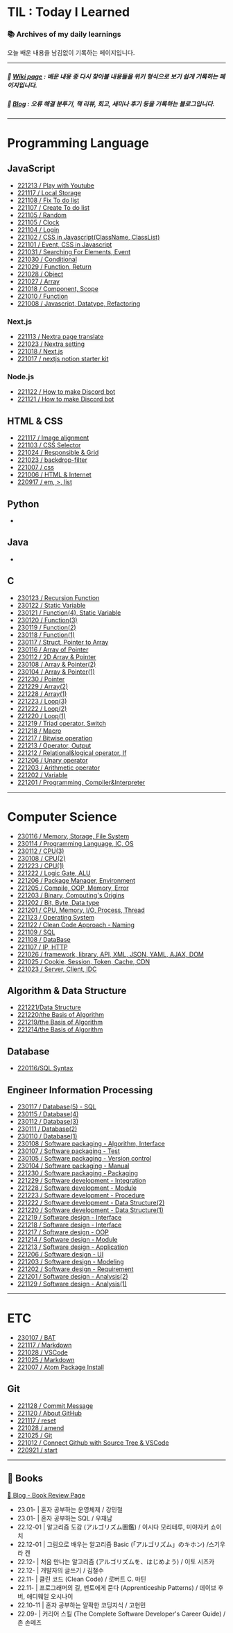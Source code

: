 # TIL : Today I Learned

### :books: Archives of my daily learnings

오늘 배운 내용을 남김없이 기록하는 페이지입니다.

---

##### :book: [Wiki page](https://energneer.gitbook.io/wiki) : 배운 내용 중 다시 찾아볼 내용들을 위키 형식으로 보기 쉽게 기록하는 페이지입니다.

##### :memo: [Blog](https://energneer.vercel.app) : 오류 해결 분투기, 책 리뷰, 회고, 세미나 후기 등을 기록하는 블로그입니다.

---

# Programming Language

## JavaScript

- [221213 / Play with Youtube](JavaScript/221213.md)
- [221117 / Local Storage](JavaScript/221117.md)
- [221108 / Fix To do list](JavaScript/221108/)
- [221107 / Create To do list](JavaScript/221107/)
- [221105 / Random](JavaScript/221106/)
- [221105 / Clock](JavaScript/221105/)
- [221104 / Login](JavaScript/221104/)
- [221102 / CSS in Javascript(ClassName, ClassList)](JavaScript/221102.md)
- [221101 / Event, CSS in Javascript](JavaScript/221101.md)
- [221031 / Searching For Elements, Event](JavaScript/221031.md)
- [221030 / Conditional](JavaScript/221030.md)
- [221029 / Function, Return](JavaScript/221029.md)
- [221028 / Object](JavaScript/221028.md)
- [221027 / Array](JavaScript/221027.md)
- [221018 / Component, Scope](JavaScript/221018.md)
- [221010 / Function](JavaScript/221010.md)
- [221008 / Javascript, Datatype, Refactoring](JavaScript/221008.md)

### Next.js

- [221113 / Nextra page translate](Next.js/221113.md)
- [221023 / Nextra setting](Next.js/221023.md)
- [221018 / Next.js](Next.js/221018.md)
- [221017 / nextjs notion starter kit](https://energneer.vercel.app/create-notion-blog)

### Node.js

- [221122 / How to make Discord bot](Node.js/221121.md)
- [221121 / How to make Discord bot](Node.js/221121.md)

## HTML & CSS

- [221117 / Image alignment](Html&Css/221117.md)
- [221103 / CSS Selector](Html&Css/221103.md)
- [221024 / Responsible & Grid](Html&Css/221024.md)
- [221023 / backdrop-filter](Html&Css/221023.md)
- [221007 / css](Html&Css/221007.md)
- [221006 / HTML & Internet](Html&Css/221006.md)
- [220917 / em, >, list](Html&Css/220917.md)

## Python

-

## Java

-

## C

- [230123 / Recursion Function](C/220123.md)
- [230122 / Static Variable](C/220122.md)
- [230121 / Function(4), Static Variable](C/220121.md)
- [230120 / Function(3)](C/220120.md)
- [230119 / Function(2)](C/220119.md)
- [230118 / Function(1)](C/220118.md)
- [230117 / Struct, Pointer to Array](C/220117.md)
- [230116 / Array of Pointer](C/220116.md)
- [230112 / 2D Array & Pointer](C/220112.md)
- [230108 / Array & Pointer(2)](C/220108.md)
- [230104 / Array & Pointer(1)](C/220104.md)
- [221230 / Pointer](C/221230.md)
- [221229 / Array(2)](C/221229.md)
- [221228 / Array(1)](C/221228.md)
- [221223 / Loop(3)](C/221223.md)
- [221222 / Loop(2)](C/221222.md)
- [221220 / Loop(1)](C/221220.md)
- [221219 / Triad operator, Switch](C/221219.md)
- [221218 / Macro](C/221218.md)
- [221217 / Bitwise operation](C/221217.md)
- [221213 / Operator, Output](C/221213.md)
- [221212 / Relational&logical operator, If](C/221212.md)
- [221206 / Unary operator](C/221206.md)
- [221203 / Arithmetic operator](C/221203.md)
- [221202 / Variable](C/221202.md)
- [221201 / Programming, Compiler&Interpreter](C/221201.md)

---

# Computer Science

- [230116 / Memory, Storage, File System](Basics/230116.md)
- [230114 / Programming Language, IC, OS](Basics/230114.md)
- [230112 / CPU(3)](Basics/230112.md)
- [230108 / CPU(2)](Basics/230108.md)
- [221223 / CPU(1)](Basics/221223.md)
- [221222 / Logic Gate, ALU](Basics/221222.md)
- [221206 / Package Manager, Environment](Basics/221206.md)
- [221205 / Compile, OOP, Memory, Error](Basics/221205.md)
- [221203 / Binary, Computing's Origins](Basics/221203.md)
- [221202 / Bit, Byte, Data type](Basics/221202.md)
- [221201 / CPU, Memory, I/O, Process, Thread](Basics/221201.md)
- [221123 / Operating System](Basics/221123.md)
- [221122 / Clean Code Approach - Naming](Basics/221122.md)
- [221109 / SQL](Basics/221109.md)
- [221108 / DataBase](Basics/221108.md)
- [221107 / IP, HTTP](Basics/221107.md)
- [221026 / framework, library, API, XML, JSON, YAML, AJAX, DOM](Basics/221026.md)
- [221025 / Cookie, Session, Token, Cache, CDN](Basics/221025.md)
- [221023 / Server, Client, IDC](Basics/221023.md)

## Algorithm & Data Structure

- [221221/Data Structure](Algorithm/221221.md)
- [221220/the Basis of Algorithm](Algorithm/221220.md)
- [221219/the Basis of Algorithm](Algorithm/221219.md)
- [221214/the Basis of Algorithm](Algorithm/221214.md)

## Database

- [220116/SQL Syntax](Database/230116.md)

## Engineer Information Processing

- [230117 / Database(5) - SQL](EIP/230117.md)
- [230115 / Database(4)](EIP/230115.md)
- [230112 / Database(3)](EIP/230112.md)
- [230111 / Database(2)](EIP/230111.md)
- [230110 / Database(1)](EIP/230110.md)
- [230108 / Software packaging - Algorithm, Interface](EIP/230108.md)
- [230107 / Software packaging - Test](EIP/230107.md)
- [230105 / Software packaging - Version control](EIP/230105.md)
- [230104 / Software packaging - Manual](EIP/230104.md)
- [221230 / Software packaging - Packaging](EIP/221230.md)
- [221229 / Software development - Integration](EIP/221229.md)
- [221228 / Software development - Module](EIP/221228.md)
- [221223 / Software development - Procedure](EIP/221223.md)
- [221222 / Software development - Data Structure(2)](EIP/221222.md)
- [221220 / Software development - Data Structure(1)](EIP/221220.md)
- [221219 / Software design - Interface](EIP/221219.md)
- [221218 / Software design - Interface](EIP/221218.md)
- [221217 / Software design - OOP](EIP/221217.md)
- [221214 / Software design - Module](EIP/221214.md)
- [221213 / Software design - Application](EIP/221213.md)
- [221206 / Software design - UI](EIP/221206.md)
- [221203 / Software design - Modeling](EIP/221203.md)
- [221202 / Software design - Requirement](EIP/221202.md)
- [221201 / Software design - Analysis(2)](EIP/221201.md)
- [221129 / Software design - Analysis(1)](EIP/221129.md)

---

# ETC

- [230107 / BAT](ETC/230107.md)
- [221117 / Markdown](ETC/221025.md)
- [221028 / VSCode](https://energneer.vercel.app/vscode)
- [221025 / Markdown](ETC/221025.md)
- [221007 / Atom Package Install](https://energneer.vercel.app/atom-issue)

## Git

- [221128 / Commit Message](Git/221128.md)
- [221120 / About GitHub](Git/221120.md)
- [221117 / reset](Git/221117.md)
- [221028 / amend](Git/221028.md)
- [221025 / Git](Git/221025.md)
- [221012 / Connect Github with Source Tree & VSCode](Git/221012.md)
- [220921 / start](Git/220921.md)

---

## 📔 Books

[:link: Blog - Book Review Page](https://energneer.tistory.com/category/Book%20Review)

- 23.01- | 혼자 공부하는 운영체제 / 강민철
- 23.01- | 혼자 공부하는 SQL / 우재남
- 22.12-01 | 알고리즘 도감 (アルゴリズム圖鑑) / 이시다 모리테루, 미야자키 쇼이치
- 22.12-01 | 그림으로 배우는 알고리즘 Basic (「アルゴリズム」のキホン) /스기우라 켄
- 22.12- | 처음 만나는 알고리즘 (アルゴリズムを、はじめよう) / 이토 시즈카
- 22.12- | 개발자의 글쓰기 / 김철수
- 22.11- | 클린 코드 (Clean Code) / 로버트 C. 마틴
- 22.11- | 프로그래머의 길, 멘토에게 묻다 (Apprenticeship Patterns) / 데이브 후버, 애디웨일 오시나이
- 22.10-11 | 혼자 공부하는 얄팍한 코딩지식 / 고현민
- 22.09- | 커리어 스킬 (The Complete Software Developer's Career Guide) / 존 손메즈
